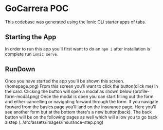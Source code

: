 # GoCarrera POC

This codebase was generated using the Ionic CLI starter apps of tabs.

## Starting the App

In order to run this app you'll first want to do an `npm i` after installation is complete run `ionic serve`.

## RunDown

Once you have started the app you'll be shown this screen.
(homepage.png)
From this screen you'll want to click the button(click me) in the card.
Clicking the button will open a modal as shown below
(profile-form-modal.png)
Once the modal is open you can start filling out the form and either cancelling or navigating forward through the form.
If you navigate forward from the basics page you'll land on the insurance page. Here you'll see another form but at the bottom there's a new button(back). The back button will be on the following pages as well which will allow you to go back a step
(../src/assets/images/insurance-step.png)
